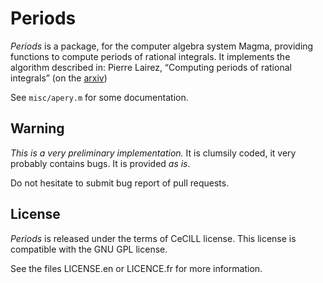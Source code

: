 Periods
=======

*Periods* is a package, for the computer algebra system Magma,
providing functions to compute periods of rational integrals.
It implements the algorithm described in:
Pierre Lairez, “Computing periods of rational integrals”
(on the [arxiv](http://arxiv.org/abs/1404.5069))

See `misc/apery.m` for some documentation.

Warning
-------

*This is a very preliminary implementation.*
It is clumsily coded, it very probably contains bugs. It is provided *as is*.

Do not hesitate to submit bug report of pull requests.

License
-------

*Periods* is released under the terms of CeCILL license.
This license is compatible with the GNU GPL license.

See the files LICENSE.en or LICENCE.fr for more information.




